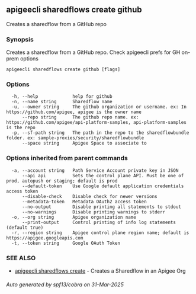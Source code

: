 ## apigeecli sharedflows create github

Creates a sharedflow from a GitHub repo

### Synopsis

Creates a sharedflow from a GitHub repo. Check apigeecli prefs for GH on-prem options

```
apigeecli sharedflows create github [flags]
```

### Options

```
  -h, --help             help for github
  -n, --name string      Sharedflow name
  -u, --owner string     The github organization or username. ex: In https://github.com/apigee, apigee is the owner name
      --repo string      The github repo name. ex: https://github.com/apigee/api-platform-samples, api-platform-samples is the repo
  -p, --sf-path string   The path in the repo to the sharedflowbundle folder. ex: sample-proxies/security/sharedflowbundle
      --space string     Apigee Space to associate to
```

### Options inherited from parent commands

```
  -a, --account string   Path Service Account private key in JSON
      --api api          Sets the control plane API. Must be one of prod, autopush or staging; default is prod
      --default-token    Use Google default application credentials access token
      --disable-check    Disable check for newer versions
      --metadata-token   Metadata OAuth2 access token
      --no-output        Disable printing all statements to stdout
      --no-warnings      Disable printing warnings to stderr
  -o, --org string       Apigee organization name
      --print-output     Control printing of info log statements (default true)
  -r, --region string    Apigee control plane region name; default is https://apigee.googleapis.com
  -t, --token string     Google OAuth Token
```

### SEE ALSO

* [apigeecli sharedflows create](apigeecli_sharedflows_create.md)	 - Creates a Sharedflow in an Apigee Org

###### Auto generated by spf13/cobra on 31-Mar-2025
